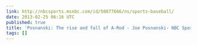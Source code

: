 ```yaml
---
link: http://nbcsports.msnbc.com/id/50877666/ns/sports-baseball/
date: 2013-02-25 06:16 UTC
published: true
title: 'Posnanski: The rise and fall of A-Rod - Joe Posnanski- NBC Sports'
tags: []
---
```



